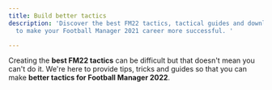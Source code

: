 ```yaml
---
title: Build better tactics
description: 'Discover the best FM22 tactics, tactical guides and downloads. Designed
  to make your Football Manager 2021 career more successful. '

---
```

Creating the **best FM22 tactics** can be difficult but that doesn't mean you can't do it. We're here to provide tips, tricks and guides so that you can make **better tactics for Football Manager 2022**.